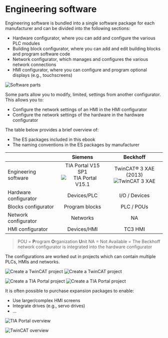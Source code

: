 # Engineering software

Engineering software is bundled into a single software package for each manufacturer and can be divided into the following sections:
- Hardware configurator, where you can add and configure the various PLC modules
- Building block configurator, where you can add and edit building blocks and program software code
- Network configurator, which manages and configures the various network connections
- HMI configurator, where you can configure and program optional displays (e.g., touchscreens)

![Software parts](/images/Software_parts.png "Software parts")

Some parts allow you to modify, limited, settings from another configurator. This allows you to:
- Configure the network settings of an HMI in the HMI configurator
- Configure the network settings of the hardware in the hardware configurator

The table below provides a brief overview of:
- The ES packages included in this ebook
- The naming conventions in the ES packages by manufacturer

| | Siemens | Beckhoff |
| :--- | :---: | :---: |
| Engineering software | TIA Portal V15 SP1 <br> ![TIA Portal V15.1](/images/TIA_icon.png)| TwinCAT® 3 XAE (2013) <br> ![TwinCAT 3 XAE](/images/Twincat_icon.png) |
| Hardware configurator | Devices/PLC | I/O / Devices |
| Blocks configurator| Program blocks | PLC / POUs |
| Network configurator| Networks | NA |
| HMI configurator| Devices/HMI | TC3 HMI |

> POU = **P**rogram **O**rganization **U**nit
> NA = Not Available = The Beckhoff network configurator is integrated into the hardware configurator

The configurations are worked out in projects which can contain multiple PLCs, HMIs and networks.

![Create a TwinCAT project](/images/Twincat_project1.png "Create a TwinCAT project ©2020 Beckhoff") ![Create a TwinCAT project](/images/Twincat_project2.png "Create a TwinCAT project ©2020 Beckhoff")

![Create a TIA Portal project](/images/TIA_project1.png "Create a TwinCAT project ©2020 Siemens") ![Create a TIA Portal project](/images/TIA_project2.png "Create a TwinCAT project ©2020 Siemens")

It is often possible to purchase expansion packages to enable:
- Use larger/complex HMI screens
- Integrate drives (e.g., servo drives)
- …

![TIA Portal overview](/images/TIA_overview.png "TIA Portal overview ©2020 Siemens")

![TwinCAT overview](/images/Twincat_overview.png "TwinCAT overview ©2020 Beckhoff")